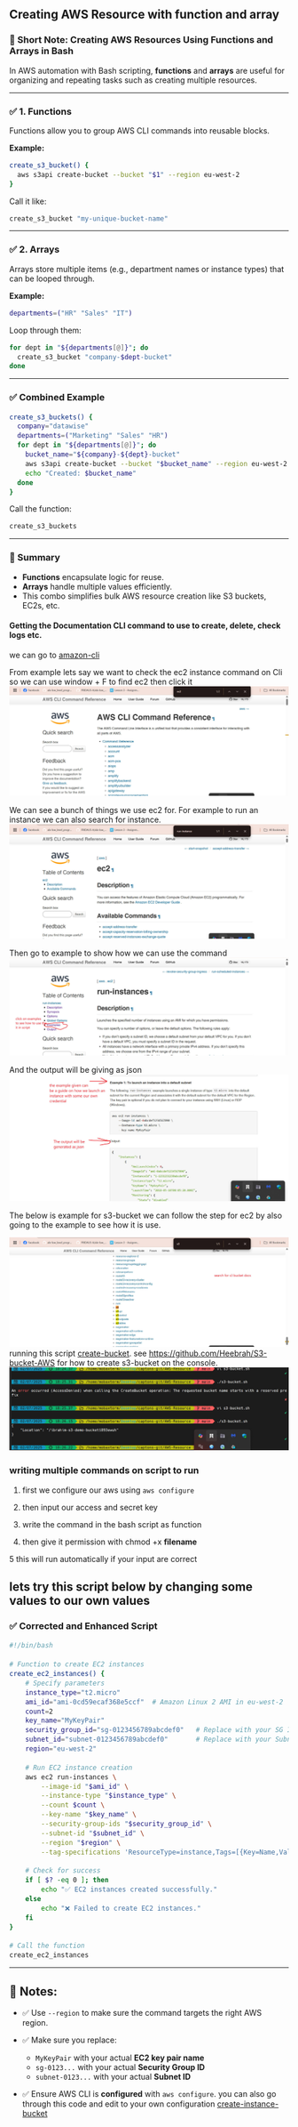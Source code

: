 

## Creating AWS Resource with function and array
### 🔹 Short Note: Creating AWS Resources Using Functions and Arrays in Bash

In AWS automation with Bash scripting, **functions** and **arrays** are useful for organizing and repeating tasks such as creating multiple resources.

---

### ✅ **1. Functions**

Functions allow you to group AWS CLI commands into reusable blocks.

**Example:**

```bash
create_s3_bucket() {
  aws s3api create-bucket --bucket "$1" --region eu-west-2
}
```

Call it like:

```bash
create_s3_bucket "my-unique-bucket-name"
```

---

### ✅ **2. Arrays**

Arrays store multiple items (e.g., department names or instance types) that can be looped through.

**Example:**

```bash
departments=("HR" "Sales" "IT")
```

Loop through them:

```bash
for dept in "${departments[@]}"; do
  create_s3_bucket "company-$dept-bucket"
done
```

---

### ✅ **Combined Example**

```bash
create_s3_buckets() {
  company="datawise"
  departments=("Marketing" "Sales" "HR")
  for dept in "${departments[@]}"; do
    bucket_name="${company}-${dept}-bucket"
    aws s3api create-bucket --bucket "$bucket_name" --region eu-west-2
    echo "Created: $bucket_name"
  done
}
```

Call the function:

```bash
create_s3_buckets
```

---

### 📝 Summary

* **Functions** encapsulate logic for reuse.
* **Arrays** handle multiple values efficiently.
* This combo simplifies bulk AWS resource creation like S3 buckets, EC2s, etc.

#### Getting the Documentation CLI command to use to create, delete, check logs etc.
we can go to [amazon-cli](https://docs.aws.amazon.com/cli/latest/reference/ec2/)

From example lets say we want to check the ec2 instance command on Cli so we can use window + F to find ec2 then click it
![caption](/img/1.document-page-ec2.jpg)

We can see a bunch of things we use ec2 for. For example to run an instance we can also search for instance.
![caption](/img/2.search-on-ec2.jpg)

Then go to example to show how we can use the command
![caption](/img/3.examples.jpg)

And the output will be giving as json
![caption](/img/4.output.jpg)

The below is example for s3-bucket we can follow the step for ec2 by also going to the example to see how it is use.

![caption](/img/5.document-s3.jpg)
running this script [create-bucket](/s3-bucket.sh). see https://github.com/Heebrah/S3-bucket-AWS for how to create s3-bucket on the console.
![caption](/img/6.creating-s3-bucket.jpg)

### writing multiple commands on script to run
1. first we configure our aws using ``aws configure``

2. then input our access and secret key

3. write the command in the bash script as function 

4. then give it permission with chmod +x **filename**

5 this will run automatically if your input are correct

## lets try this script below by changing some values to our own values

### ✅ **Corrected and Enhanced Script**

```bash
#!/bin/bash

# Function to create EC2 instances
create_ec2_instances() {
    # Specify parameters
    instance_type="t2.micro"
    ami_id="ami-0cd59ecaf368e5ccf"  # Amazon Linux 2 AMI in eu-west-2
    count=2
    key_name="MyKeyPair"
    security_group_id="sg-0123456789abcdef0"   # Replace with your SG ID
    subnet_id="subnet-0123456789abcdef0"       # Replace with your Subnet ID
    region="eu-west-2"

    # Run EC2 instance creation
    aws ec2 run-instances \
        --image-id "$ami_id" \
        --instance-type "$instance_type" \
        --count $count \
        --key-name "$key_name" \
        --security-group-ids "$security_group_id" \
        --subnet-id "$subnet_id" \
        --region "$region" \
        --tag-specifications 'ResourceType=instance,Tags=[{Key=Name,Value=AutomatedEC2}]'

    # Check for success
    if [ $? -eq 0 ]; then
        echo "✅ EC2 instances created successfully."
    else
        echo "❌ Failed to create EC2 instances."
    fi
}

# Call the function
create_ec2_instances
```

---

## 📝 Notes:

* ✅ Use `--region` to make sure the command targets the right AWS region.
* ✅ Make sure you replace:

  * `MyKeyPair` with your actual **EC2 key pair name**
  * `sg-0123...` with your actual **Security Group ID**
  * `subnet-0123...` with your actual **Subnet ID**
* ✅ Ensure AWS CLI is **configured** with `aws configure`.
you can also go through this code and edit to your own configuration
[create-instance-bucket](/bucket_Dept.sh)



